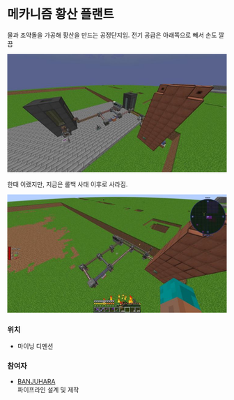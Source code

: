 # 메카니즘 황산 플랜트

물과 조약돌을 가공해 황산을 만드는 공정단지임. 전기 공급은 아래쪽으로 빼서 손도 깔끔

![메인](../../asset/systems/mk_sulfer_plant/after.jpg)

한때 이랬지만, 지금은 롤백 사태 이후로 사라짐.

![한때는](../../asset/systems/mk_sulfer_plant/before.jpg)

### 위치
<!-- tag_source_open:link_list:building_spot -->
- 마이닝 디멘션
<!-- tag_close -->

### 참여자
<!-- tag_source_open:link_list:member_contribute -->
- [BANJUHARA](../members/BANJUHARA.md)  
파이프라인 설계 및 제작
<!-- tag_close-->